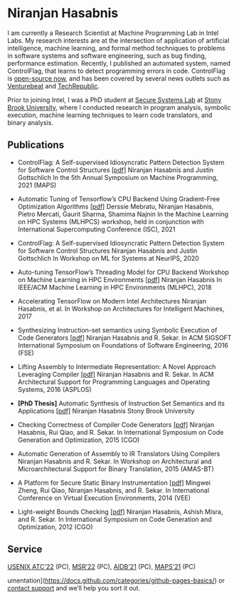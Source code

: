 # Niranjan Hasabnis

I am currently a Research Scientist at Machine Programming Lab in Intel Labs. My research interests are at the intersection of application of artificial intelligence, machine learning, and formal method techniques to problems in software systems and software engineering, such as bug finding, performance estimation. Recently, I published an automated system, named ControlFlag, that learns to detect programming errors in code. ControlFlag is [open-source now](https://github.com/IntelLabs/control-flag), and has been covered by several news outlets such as [Venturebeat](https://venturebeat.com/2020/12/03/intels-controlflag-taps-ai-to-automatically-detect-errors-in-code/) and [TechRepublic](https://www.techrepublic.com/article/intel-unveils-machine-programming-tool-to-detect-bugs-in-code/).

Prior to joining Intel, I was a PhD student at [Secure Systems Lab](http://seclab.cs.sunysb.edu/seclab/) at [Stony Brook University](https://www.stonybrook.edu/), where I conducted research in program analysis, symbolic execution, machine learning techniques to learn code translators, and binary analysis.

## Publications

- ControlFlag: A Self-supervised Idiosyncratic Pattern Detection System for Software Control Structures [[pdf]](https://dl.acm.org/doi/pdf/10.1145/3460945.3464954)
  Niranjan Hasabnis and Justin Gottschlich
  In the 5th Annual Symposium on Machine Programming, 2021 (MAPS)
  
- Automatic Tuning of Tensorflow’s CPU Backend Using Gradient-Free Optimization Algorithms [[pdf]](https://link.springer.com/content/pdf/10.1007%2F978-3-030-90539-2_17.pdf)
  Derssie Mebratu, Niranjan Hasabnis, Pietro Mercati, Gaurit Sharma, Shamima Najnin
  In the Machine Learning on HPC Systems (MLHPCS) workshop, held in conjunction with International Supercomputing Conference (ISC), 2021

- ControlFlag: A Self-supervised Idiosyncratic Pattern Detection System for Software Control Structures
  Niranjan Hasabnis and Justin Gottschlich
  In Workshop on ML for Systems at NeurIPS, 2020

- Auto-tuning TensorFlow’s Threading Model for CPU Backend Workshop on Machine Learning in HPC Environments [[pdf]](https://www.computer.org/csdl/proceedings/mlhpc/2018/18jXU1FV7vW)
  Niranjan Hasabnis
  In IEEE/ACM Machine Learning in HPC Environments (MLHPC), 2018

- Accelerating TensorFlow on Modern Intel Architectures
  Niranjan Hasabnis, et al.
  In Workshop on Architectures for Intelligent Machines, 2017

- Synthesizing Instruction-set semantics using Symbolic Execution of Code Generators [[pdf]](https://dl.acm.org/doi/pdf/10.1145/2950290.2950335)
  Niranjan Hasabnis and R. Sekar.
  In ACM SIGSOFT International Symposium on Foundations of Software Engineering, 2016 (FSE)

- Lifting Assembly to Intermediate Representation: A Novel Approach Leveraging Compiler [[pdf]](https://dl.acm.org/doi/pdf/10.1145/2872362.2872380)
  Niranjan Hasabnis and R. Sekar.
  In ACM Architectural Support for Programming Languages and Operating Systems, 2016 (ASPLOS)
  
- **[PhD Thesis]** Automatic Synthesis of Instruction Set Semantics and its Applications [[pdf]](http://seclab.cs.stonybrook.edu/seclab/pubs/niranjanth.pdf)
  Niranjan Hasabnis
  Stony Brook University

- Checking Correctness of Compiler Code Generators [[pdf]](https://ieeexplore.ieee.org/iel7/7041249/7054173/07054197.pdf)
  Niranjan Hasabnis, Rui Qiao, and R. Sekar.
  In International Symposium on Code Generation and Optimization, 2015 (CGO)

- Automatic Generation of Assembly to IR Translators Using Compilers
  Niranjan Hasabnis and R. Sekar.
  In Workshop on Architectural and Microarchitectural Support for Binary Translation, 2015 (AMAS-BT)

- A Platform for Secure Static Binary Instrumentation [[pdf]](https://dl.acm.org/doi/pdf/10.1145/2576195.2576208)
  Mingwei Zheng, Rui Qiao, Niranjan Hasabnis, and R. Sekar.
  In International Conference on Virtual Execution Environments, 2014 (VEE)

- Light-weight Bounds Checking [[pdf]](https://dl.acm.org/doi/pdf/10.1145/2259016.2259034)
  Niranjan Hasabnis, Ashish Misra, and R. Sekar.
  In International Symposium on Code Generation and Optimization, 2012 (CGO)

## Service

[USENIX ATC'22](https://www.usenix.org/conference/atc22/call-for-papers) (PC), [MSR'22](https://conf.researchr.org/home/msr-2022) (PC), [AIDB'21](https://sites.google.com/view/aidb2021/home/program-commitee) (PC), [MAPS'21](https://pldi21.sigplan.org/home/maps-2021) (PC)

umentation](https://docs.github.com/categories/github-pages-basics/) or [contact support](https://support.github.com/contact) and we’ll help you sort it out.
